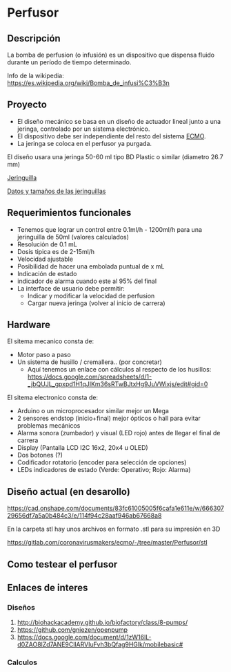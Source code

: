 # Perfusor #

## Descripción ##
La bomba de perfusion (o infusión) es un dispositivo que dispensa fluido durante un período de tiempo determinado. 

Info de la wikipedia: https://es.wikipedia.org/wiki/Bomba_de_infusi%C3%B3n

## Proyecto ##
* El diseño mecánico se basa en un diseño de actuador lineal junto a una jeringa, controlado por un sistema electrónico.
* El dispositivo debe ser independiente del resto del sistema [ECMO](https://gitlab.com/coronavirusmakers/ecmo "ECMO").
* La jeringa se coloca en el perfusor ya purgada.


El diseño usara una jeringa 50-60 ml tipo BD Plastic o similar (diametro 26.7 mm) 

[Jeringuilla](https://gitlab.com/coronavirusmakers/ecmo/-/raw/master/images/jeringuilla.jpeg "Jeringuilla de 50-60ml")

[Datos y tamaños de las jeringuillas](https://gitlab.com/coronavirusmakers/ecmo/-/raw/master/files/Syringe-Selection-Guide.pdf "Datos de las jeringuillas")


## Requerimientos funcionales ##
* Tenemos que lograr un control entre 0.1ml/h - 1200ml/h para una jeringuilla de 50ml (valores calculados)
* Resolución de 0.1 mL
* Dosis tipica es de 2-15ml/h
* Velocidad ajustable
* Posibilidad de hacer una embolada puntual de x mL
* Indicación de estado
* indicador de alarma cuando este al 95% del final
*  La interface de usuario debe permitir:
    * Indicar y modificar la velocidad de perfusion
    * Cargar nueva jeringa (volver al inicio de carrera)

## Hardware ##

El sitema mecanico consta de:
* Motor paso a paso 
* Un sistema de husillo / cremallera.. (por concretar)
    * Aquí tenemos un enlace con cálculos al respecto de los husillos: https://docs.google.com/spreadsheets/d/1-_jbQUJL_gpxpd1H1qJIKm36sRTwBJtxHg9JuVWixjs/edit#gid=0    

El sitema electronico consta de:
* Arduino o un microprocesador similar mejor un Mega
* 2 sensores endstop (inicio+final) mejor ópticos o hall para evitar problemas mecánicos
* Alarma sonora (zumbador) y visual (LED rojo) antes de llegar el final de carrera
* Display (Pantalla LCD I2C 16x2, 20x4 u OLED)
* Dos botones (?)
* Codificador rotatorio (encoder para selección de opciones)
* LEDs indicadores de estado (Verde: Operativo; Rojo: Alarma)

## Diseño actual (en desarollo) ##

https://cad.onshape.com/documents/83fc61005005f6cafa1e611e/w/66630729656df7a5a0b484c3/e/114f94c28aaf946ab67668a8

En la carpeta stl hay unos archivos en formato .stl para su impresión en 3D

https://gitlab.com/coronavirusmakers/ecmo/-/tree/master/Perfusor/stl 

## Como testear el perfusor

## Enlaces de interes ##
### Diseños ###
1. http://biohackacademy.github.io/biofactory/class/8-pumps/
2. https://github.com/gniezen/openpump
3. https://docs.google.com/document/d/1zW16lL-d0ZAO8lZd7ANE9CllARVIuFvh3bQfag9HGlk/mobilebasic#

### Calculos ###